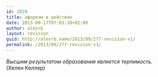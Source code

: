 ```yaml
---
id: 2029
title: афоризм в действие
date: 2013-09-17T07:03:10+02:00
author: alexrb
layout: revision
guid: http://alexrb.name/2013/09/277-revision-v1/
permalink: /2013/09/277-revision-v1/
---
```

_Высшим результатом образования является терпимость._  
(Хелен Келлер)